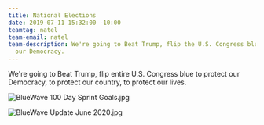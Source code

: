 ```yaml
---
title: National Elections
date: 2019-07-11 15:32:00 -10:00
teamtag: natel
team-email: natel
team-description: We're going to Beat Trump, flip the U.S. Congress blue to protect
  our Democracy.
---
```


We're going to Beat Trump, flip entire U.S. Congress blue to protect our Democracy, to protect our country, to protect our lives.

![BlueWave 100 Day Sprint Goals.jpg](/uploads/BlueWave%20100%20Day%20Sprint%20Goals.jpg)

![BlueWave Update June 2020.jpg](/uploads/BlueWave%20Update%20June%202020.jpg)